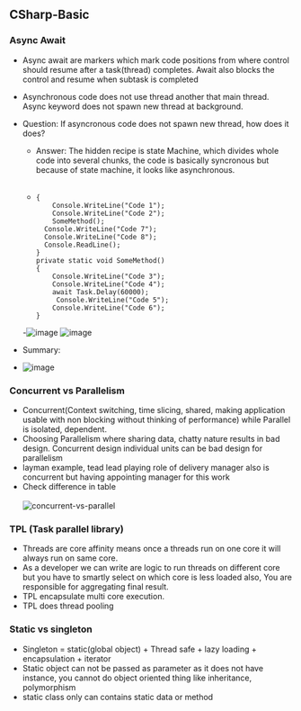
## CSharp-Basic 

### Async Await
- Async await are markers which mark code positions from where control should resume after a task(thread) completes. Await also blocks the control and resume when subtask is completed
- Asynchronous code does not use thread another that main thread. Async keyword does not spawn new thread at background.
- Question: If asyncronous code does not spawn new thread, how does it does? 
  - Answer: The hidden recipe is state Machine, which divides whole code into several chunks, the code is basically syncronous but because of state machine, it looks like asynchronous. <br/><br/>
  - ``` public static void main(string[] args)
    { 
	    Console.WriteLine("Code 1");
	    Console.WriteLine("Code 2");
	    SomeMethod();
      Console.WriteLine("Code 7");
      Console.WriteLine("Code 8");
      Console.ReadLine();
    }
    private static void SomeMethod()
    { 
	    Console.WriteLine("Code 3");
	    Console.WriteLine("Code 4");
	    await Task.Delay(60000);
	     Console.WriteLine("Code 5");
	    Console.WriteLine("Code 6");
    }
  -![image](https://user-images.githubusercontent.com/51902571/141487800-8cac9675-5759-42a3-96c7-45975df117c7.png)
  ![image](https://user-images.githubusercontent.com/51902571/141489655-9d5d4c46-4eb7-4c4c-8412-2d40f0a2d8b4.png)

- Summary: 
- ![image](https://user-images.githubusercontent.com/51902571/141489546-819ea854-b961-4b9d-88fc-27f03cc02158.png)



### Concurrent vs Parallelism
- Concurrent(Context switching, time slicing, shared, making application usable with non blocking without thinking of performance) while Parallel is isolated, dependent.
- Choosing Parallelism where sharing data, chatty nature results in bad design. Concurrent design individual units can be bad design for parallelism
- layman example, tead lead playing role of delivery manager also is concurrent but having appointing manager for this work
- Check difference in table<br/><br/>
  ![concurrent-vs-parallel](https://user-images.githubusercontent.com/51902571/141477019-fbeee552-cfe9-4afc-90c3-5031d2a3b5a3.png)
  
### TPL (Task parallel library)
- Threads are core affinity means once a threads run on one core it will always run on same core.
- As a developer we can write are logic to run threads on different core but you have to smartly select on which core is less loaded also, You are responsible for aggregating final result.
- TPL encapsulate multi core execution.
- TPL does thread pooling

### Static vs singleton
- Singleton = static(global object) + Thread safe + lazy loading + encapsulation + iterator
- Static object can not be passed as parameter as it does not have instance, you cannot do object oriented thing like inheritance, polymorphism
- static class only can contains static data or method


